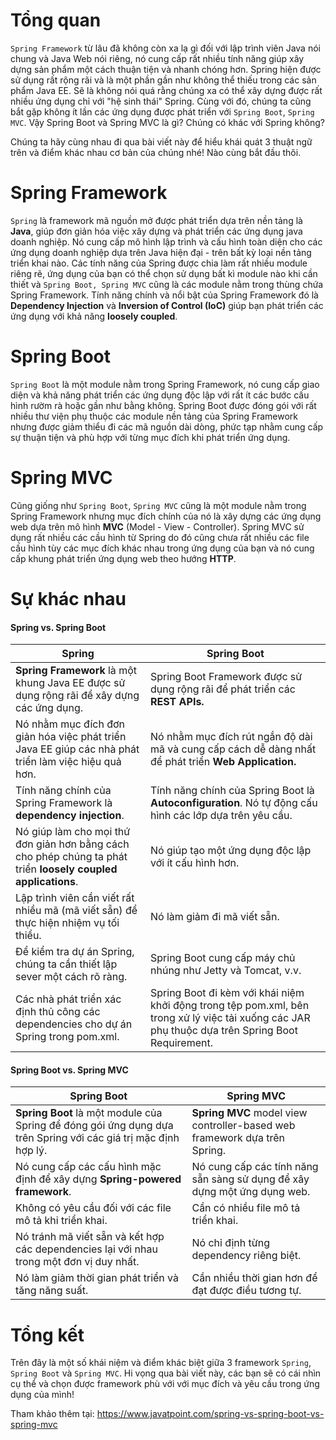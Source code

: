 # Tổng quan
`Spring Framework` từ lâu đã không còn xa lạ gì đối với lập trình viên Java nói chung và Java Web nói riêng, nó cung cấp rất nhiều tính năng giúp xây dựng sản phẩm một cách thuận tiện và nhanh chóng hơn. Spring hiện được sử dụng rất rộng rãi và là một phần gần như không thể thiếu trong các sản phẩm Java EE. Sẽ là không nói quá rằng chúng xa có thể xây dựng được rất nhiều ứng dụng chỉ với "hệ sinh thái" Spring. Cùng với đó, chúng ta cũng bắt gặp không ít lần các ứng dụng được phát triển với `Spring Boot`, `Spring MVC`. Vậy Spring Boot và Spring MVC là gì? Chúng có khác với Spring không?

Chúng ta hãy cùng nhau đi qua bài viết này để hiểu khái quát 3 thuật ngữ trên và điểm khác nhau cơ bản của chúng nhé! Nào cùng bắt đầu thôi.

# Spring Framework

`Spring` là framework mã nguồn mở được phát triển dựa trên nền tảng là **Java**, giúp đơn giản hóa việc xây dựng và phát triển các ứng dụng java doanh nghiệp. Nó cung cấp mô hình lập trình và cấu hình toàn diện cho các ứng dụng doanh nghiệp dựa trên Java hiện đại - trên bất kỳ loại nền tảng triển khai nào. Các tính năng của Spring được chia làm rất nhiều module riêng rẽ, ứng dụng của bạn có thể chọn sử dụng bất kì module nào khi cần thiết và `Spring Boot, Spring MVC` cũng là các module nằm trong thùng chứa Spring Framework. Tính năng chính và nổi bật của Spring Framework đó là **Dependency Injection** và **Inversion of Control (IoC)** giúp bạn phát triển các ứng dụng với khả năng **loosely coupled**.

# Spring Boot

`Spring Boot` là một module nằm trong Spring Framework, nó cung cấp giao diện và khả năng phát triển các ứng dụng độc lập với rất ít các bước cấu hình rườm rà hoặc gần như bằng không. Spring Boot được đóng gói với rất nhiều thư viện phụ thuộc các module nền tảng của Spring Framework nhưng được giảm thiểu đi các mã nguồn dài dòng, phức tạp nhằm cung cấp sự thuận tiện và phù hợp với từng mục đích khi phát triển ứng dụng.

# Spring MVC

Cũng giống như `Spring Boot`, `Spring MVC` cũng là một module nằm trong Spring Framework nhưng mục đích chính của nó là xây dựng các ứng dụng web dựa trên mô hình **MVC** (Model - View - Controller). Spring MVC sử dụng rất nhiều các cầu hình từ Spring do đó cũng chưa rất nhiều các file cấu hình tùy các mục đích khác nhau trong ứng dụng của bạn và nó cung cấp khung phát triển ứng dụng web theo hướng **HTTP**.

# Sự khác nhau

#### Spring vs. Spring Boot


| Spring | Spring Boot |
| -------- | -------- |
| **Spring Framework** là một khung Java EE được sử dụng rộng rãi để xây dựng các ứng dụng.  | Spring Boot Framework được sử dụng rộng rãi để phát triển các **REST APIs.**     |
|Nó nhằm mục đích đơn giản hóa việc phát triển Java EE giúp các nhà phát triển làm việc hiệu quả hơn.|Nó nhằm mục đích rút ngắn độ dài mã và cung cấp cách dễ dàng nhất để phát triển **Web Application.**|
|Tính năng chính của Spring Framework là **dependency injection**.|Tính năng chính của Spring Boot là **Autoconfiguration**. Nó tự động cấu hình các lớp dựa trên yêu cầu. |
|Nó giúp làm cho mọi thứ đơn giản hơn bằng cách cho phép chúng ta phát triển **loosely coupled applications**. | Nó giúp tạo một ứng dụng độc lập với ít cấu hình hơn.|
|Lập trình viên cần viết rất nhiều mã (mã viết sẵn) để thực hiện nhiệm vụ tối thiểu. | Nó làm giảm đi mã viết sẵn.|
|Để kiểm tra dự án Spring, chúng ta cần thiết lập sever một cách rõ ràng.|Spring Boot cung cấp máy chủ nhúng như Jetty và Tomcat, v.v.|
|Các nhà phát triển xác định thủ công các dependencies cho dự án Spring trong pom.xml. | Spring Boot đi kèm với khái niệm khởi động trong tệp pom.xml, bên trong xử lý việc tải xuống các JAR phụ thuộc dựa trên Spring Boot Requirement.|

#### Spring Boot vs. Spring MVC



| Spring Boot | Spring MVC |
| -------- | -------- | 
| **Spring Boot** là một module của Spring để đóng gói ứng dụng dựa trên Spring với các giá trị mặc định hợp lý.| **Spring MVC** model view controller-based web framework dựa trên Spring. |
|Nó cung cấp các cấu hình mặc định để xây dựng **Spring-powered framework**.|Nó cung cấp các tính năng sẵn sàng sử dụng để xây dựng một ứng dụng web.|
|Không có yêu cầu đối với các file mô tả khi triển khai.|Cần có nhiều file mô tả triển khai.|
|Nó tránh mã viết sẵn và kết hợp các dependencies lại với nhau trong một đơn vị duy nhất.|Nó chỉ định từng dependency riêng biệt.|
|Nó làm giảm thời gian phát triển và tăng năng suất.|Cần nhiều thời gian hơn để đạt được điều tương tự.|


# Tổng kết
Trên đây là một số khái niệm và điểm khác biệt giữa 3 framework `Spring`, `Spring Boot` và `Spring MVC`. Hi vọng qua bài viết này, các bạn sẽ có cái nhìn cụ thể và chọn được framework phù với với mục đích và yêu cầu trong ứng dụng của mình!

Tham khảo thêm tại: https://www.javatpoint.com/spring-vs-spring-boot-vs-spring-mvc